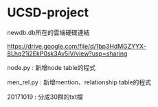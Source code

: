 # UCSD-project

newdb.db所在的雲端硬碟連結 

https://drive.google.com/file/d/1bp3HdMGZYYX-8Lhq21i2EkP0sk3Av5iV/view?usp=sharing


node.py : 新增node table的程式 

men_rel.py : 新增mention、relationship table的程式


20171019 : 分成30群的txt檔
